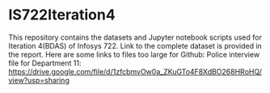 # IS722Iteration4
This repository contains the datasets and Jupyter notebook scripts used for Iteration 4(BDAS) of Infosys 722. Link to the complete dataset is provided in the report.
Here are some links to files too large for Github:
Police interview file for Department 11: https://drive.google.com/file/d/1zfcbmvOw0a_ZKuGTo4F8XdBO268HRoHQ/view?usp=sharing
